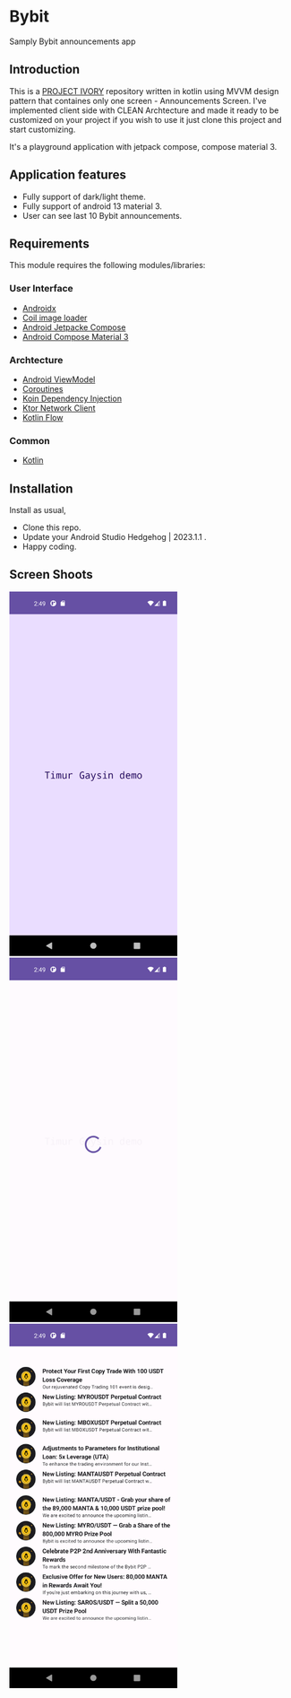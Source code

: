 # Bybit
Samply Bybit announcements app

## Introduction

This is a [PROJECT IVORY](https://github.com/TimurGaysin/Bybit) repository written in kotlin using MVVM design pattern that containes only one screen - Announcements Screen. I've implemented client side with CLEAN Archtecture and made it ready to be customized on your project if you wish to use it just clone
this project and start customizing.

It's a playground application with jetpack compose, compose material 3.


## Application features

- Fully support of dark/light theme.
- Fully support of android 13 material 3.
- User can see last 10 Bybit announcements.

## Requirements

This module requires the following modules/libraries:

### User Interface

* [Androidx](https://developer.android.com/jetpack/androidx)
* [Coil image loader](https://coil-kt.github.io/coil)
* [Android Jetpacke Compose](https://developer.android.com/jetpack/compose)
* [Android Compose Material 3](https://developer.android.com/jetpack/androidx/releases/compose-material3)

### Archtecture

* [Android ViewModel](https://developer.android.com/topic/libraries/architecture/viewmodel)
* [Coroutines](https://developer.android.com/kotlin/coroutines)
* [Koin Dependency Injection](https://insert-koin.io)
* [Ktor Network Client](https://ktor.io)
* [Kotlin Flow](https://developer.android.com/kotlin/flow)

### Common

* [Kotlin](https://kotlinlang.org)

## Installation

Install as usual,
* Clone this repo.
* Update your Android Studio Hedgehog | 2023.1.1 .
* Happy coding.

## Screen Shoots
<img src="https://github.com/TimurGaysin/Bybit/blob/master/screenshots/splash_screen.png" width="300" height="650">  <img src="https://github.com/TimurGaysin/Bybit/blob/master/screenshots/loading_screen.png" width="300" height="650"> 
<img src="https://github.com/TimurGaysin/Bybit/blob/master/screenshots/announcements_screen.png" width="300" height="650"> 
